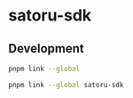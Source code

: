 # satoru-sdk

## Development

```sh
pnpm link --global
```

```sh
pnpm link --global satoru-sdk
```
